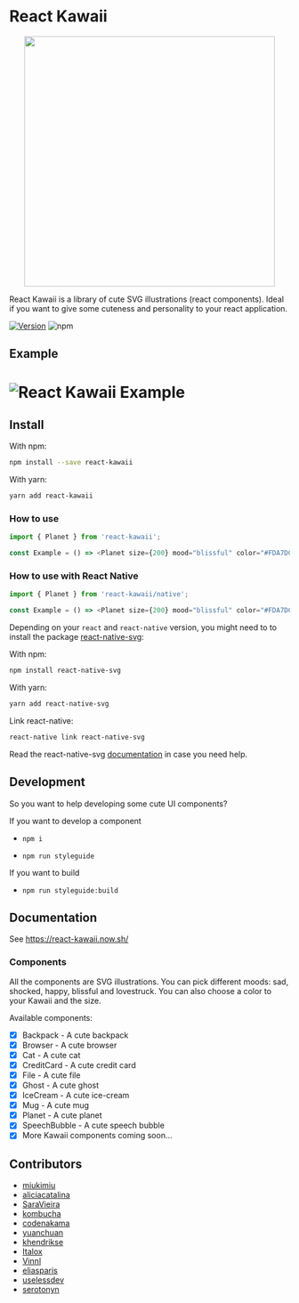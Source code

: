 # React Kawaii

<div align="center" markdown="1">
  <img src="https://raw.githubusercontent.com/miukimiu/react-kawaii/master/docs/images/react-kawaii-logo%402x.png" width="450">
</div>

React Kawaii is a library of cute SVG illustrations (react components). Ideal if you want to give some cuteness and personality to your react application.

[![Version](https://img.shields.io/npm/v/react-kawaii.svg?style=flat-square)](https://www.npmjs.com/package/react-kawaii)
![npm](https://img.shields.io/npm/dt/react-kawaii.svg)

## Example

# ![React Kawaii Example](https://github.com/miukimiu/react-kawaii/blob/master/docs/images/react-kawaii-example.gif?raw=true)

## Install

With npm:

```sh
npm install --save react-kawaii
```

With yarn:

```sh
yarn add react-kawaii
```

### How to use

```javascript
import { Planet } from 'react-kawaii';

const Example = () => <Planet size={200} mood="blissful" color="#FDA7DC" />;
```

### How to use with React Native

```javascript
import { Planet } from 'react-kawaii/native';

const Example = () => <Planet size={200} mood="blissful" color="#FDA7DC" />;
```

Depending on your `react` and `react-native` version, you might need to to install the package
[react-native-svg](https://github.com/react-native-community/react-native-svg):

With npm:

```sh
npm install react-native-svg
```

With yarn:

```sh
yarn add react-native-svg
```

Link react-native:

```sh
react-native link react-native-svg
```

Read the react-native-svg [documentation](https://github.com/react-native-community/react-native-svg) in case you need help.

## Development

So you want to help developing some cute UI components?

If you want to develop a component

- `npm i`

- `npm run styleguide`

If you want to build

- `npm run styleguide:build`

## Documentation

See https://react-kawaii.now.sh/

### Components

All the components are SVG illustrations. You can pick different moods: sad, shocked, happy, blissful and lovestruck. You can also choose a color to your Kawaii and the size.

Available components:

- [x] Backpack - A cute backpack
- [x] Browser - A cute browser
- [x] Cat - A cute cat
- [x] CreditCard - A cute credit card
- [x] File - A cute file
- [x] Ghost - A cute ghost
- [x] IceCream - A cute ice-cream
- [x] Mug - A cute mug
- [x] Planet - A cute planet
- [x] SpeechBubble - A cute speech bubble
- [x] More Kawaii components coming soon...

## Contributors

- [miukimiu](https://github.com/miukimiu)
- [aliciacatalina](https://github.com/aliciacatalina)
- [SaraVieira](https://github.com/SaraVieira)
- [kombucha](https://github.com/kombucha)
- [codenakama](https://github.com/codenakama)
- [yuanchuan](https://github.com/yuanchuan)
- [khendrikse](https://github.com/khendrikse)
- [Italox](https://github.com/Italox)
- [Vinnl](https://github.com/Vinnl)
- [eliasparis](https://github.com/eliasparis)
- [uselessdev](https://github.com/uselessdev)
- [serotonyn](https://github.com/serotonyn)
